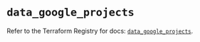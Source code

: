 # `data_google_projects`

Refer to the Terraform Registry for docs: [`data_google_projects`](https://registry.terraform.io/providers/hashicorp/google-beta/6.7.0/docs/data-sources/google_projects).
